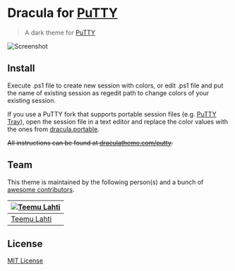 # Dracula for [PuTTY](http://www.putty.org/)

> A dark theme for [PuTTY](http://www.putty.org/)

![Screenshot](https://www.dropbox.com/s/3v075zjicxwmg1g/screenshot.png?raw=1)

## Install

Execute .ps1 file to create new session with colors, or edit .ps1 file and put the name of existing session as regedit path to change colors of your existing session.

If you use a PuTTY fork that supports portable session files (e.g. [PuTTY Tray](https://puttytray.goeswhere.com/)), open the session file in a text editor and replace the color values with the ones from [dracula.portable](dracula.portable).

~~All instructions can be found at [draculatheme.com/putty](https://draculatheme.com/putty).~~

## Team

This theme is maintained by the following person(s) and a bunch of [awesome contributors](https://github.com/teeli/dracula-putty/graphs/contributors).


[![Teemu Lahti](https://avatars0.githubusercontent.com/u/294353?v=3&s=70)](https://github.com/JimmyMultani) |
--- |
[Teemu Lahti](https://github.com/teeli) |

## License

[MIT License](./LICENSE)
